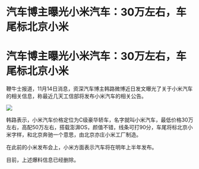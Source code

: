 # 汽车博主曝光小米汽车：30万左右，车尾标北京小米

# 汽车博主曝光小米汽车：30万左右，车尾标北京小米

鞭牛士报道，11月14日消息，资深汽车博主韩路微博近日发文曝光了关于小米汽车的相关信息，称最近几天工信部将发布小米汽车的相关公告。

![](https://inews.gtimg.com/om_bt/OHyKy-m-2ZY3hnyOd8-FM2ZdHwp6KQKyyPDSFR04OivPEAA/1000)

韩路表示，小米汽车价格定位为C级豪华轿车，名字就叫小米汽车，最低价格30万左右，高配50万左右，搭载澎湃OS，颜值不错，线条可打90分，车尾将标北京小米字样，和北京奔驰一个意思，由北京亦庄小米工厂制造。

在此前的小米发布会上，小米方面表示汽车将在明年上半年发布。

目前，上述爆料信息已经删除。


